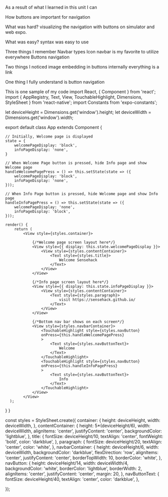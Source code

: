 As a result of what I learned in this unit I can

How buttons are important for navigation

What was hard?
visualizing the navigation with buttons on simulator and web expo.

What was easy?
syntax was easy to use

Three things I remember
Navbar types
Icon navbar is my favorite to utilize everywhere
Buttons navigation

Two things I noticed
image embedding in buttons
internally everything is a link

One thing I fully understand is
button navigation

This is one sample of my code
import React, { Component } from 'react';
import { AppRegistry, Text, View, TouchableHighlight, Dimensions, StyleSheet } from 'react-native';
import Constants from 'expo-constants';

let deviceHeight = Dimensions.get('window').height;
let deviceWidth = Dimensions.get('window').width;

export default class App extends Component {

    // Initially, Welcome page is displayed
    state = {
        welcomePageDisplay: 'block',
        infoPageDisplay: 'none',
    }

    // When Welcome Page button is pressed, hide Info page and show Welcome page
    handleWelcomePagePress = () => this.setState(state => ({
        welcomePageDisplay: 'block',
        infoPageDisplay: 'none',
    }));

    // When Info Page button is pressed, hide Welcome page and show Info page
    handleInfoPagePress = () => this.setState(state => ({
        welcomePageDisplay: 'none',
        infoPageDisplay: 'block',
    }));

    render() {
        return (
            <View style={styles.container}>

                {/*Welcome page screen layout here*/}
                <View style={{ display: this.state.welcomePageDisplay }}>
                    <View style={styles.contentContainer}>
                        <Text style={styles.title}>
                            Welcome Sensehack
                        </Text>
                    </View>
                </View>

                {/*Info page screen layout here*/}
                <View style={{ display: this.state.infoPageDisplay }}>
                    <View style={styles.contentContainer}>
                        <Text style={styles.paragraph}>
                            visit https://sensehack.github.io/
                        </Text>
                    </View>
                </View>

                {/*Bottom nav bar shows on each screen*/}
                <View style={styles.navbarContainer}>
                    <TouchableHighlight style={styles.navButton}
                    onPress={this.handleWelcomePagePress}
                    >
                        <Text style={styles.navButtonText}>
                            Welcome
                        </Text>
                    </TouchableHighlight>
                    <TouchableHighlight style={styles.navButton}
                    onPress={this.handleInfoPagePress}
                    >
                        <Text style={styles.navButtonText}>
                            Info
                        </Text>
                    </TouchableHighlight>
                </View>
            </View>
      );

}
}

const styles = StyleSheet.create({
container: {
height: deviceHeight,
width: deviceWidth,
},
contentContainer: {
height: 5\*(deviceHeight/6),
width: deviceWidth,
alignItems: 'center',
justifyContent: 'center',
backgroundColor: 'lightblue',
},
title: {
fontSize: deviceHeight/10,
textAlign: 'center',
fontWeight: 'bold',
color: 'darkblue',
},
paragraph: {
fontSize: deviceHeight/20,
textAlign: 'center',
color: 'white',
},
navbarContainer: {
height: deviceHeight/6,
width: deviceWidth,
backgroundColor: 'darkblue',
flexDirection: 'row',
alignItems: 'center',
justifyContent: 'center',
borderTopWidth: 10,
borderColor: 'white',
},
navButton: {
height: deviceHeight/14,
width: deviceWidth/4,
backgroundColor: 'white',
borderColor: 'lightblue',
borderWidth: 2,
alignItems: 'center',
justifyContent: 'center',
margin: 20,
},
navButtonText: {
fontSize: deviceHeight/40,
textAlign: 'center',
color: 'darkblue',
},

});
